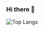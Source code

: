 ### Hi there 👋

<!--
**FKGReborn/FKGReborn** is a ✨ _special_ ✨ repository because its `README.md` (this file) appears on your GitHub profile.


- 🌱 I’m currently learning to write code
just trying something new on my life
-->
![Top Langs](https://github-readme-stats.vercel.app/api/top-langs/?username=FKGReborn&layout=compact)
